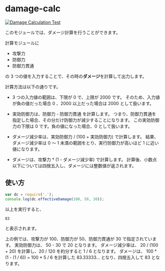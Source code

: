 # damage-calc

[![Damage Calculation Test](https://github.com/Enishiii/damage-calc-4005-gh-actions/actions/workflows/main.yml/badge.svg)](https://github.com/Enishiii/damage-calc-4005-gh-actions/actions/workflows/main.yml)

このモジュールでは、ダメージ計算を行うことができます。

計算モジュールに

- 攻撃力
- 防御力
- 防御力貫通

の 3 つの値を入力することで、その時の**ダメージ**を計算して出力します。

計算方法は以下の通りです。

- 3 つの入力値の範囲は、下限が 0 で、上限が 2000 です。
  そのため、入力値が負の値だった場合 0 、2000 以上だった場合は 2000 として扱います。

- 実効防御力は、防御力 - 防御力貫通 を計算します。
  つまり、防御力貫通を指定した場合、その分だけ防御力が減少することになります。
  この実効防御力の下限は 0 です。負の値になった場合、0 として扱います。

- ダメージ減少率は、実効防御力 / (100 + 実効防御力) で計算します。
  結果、ダメージ減少率は 0 ～ 1 未満の範囲をとり、実行防御力が高いほど 1 に近い値になります。

- ダメージは、攻撃力 * (1 - ダメージ減少率) で計算します。
  計算後、小数点以下については四捨五入し、ダメージには整数値が返されます。

## 使い方

```js
var dc = require('.');
console.log(dc.effectiveDamage(100, 50, 30));
```

以上を実行すると、

```
83
```

と表示されます。

上の例では、攻撃力が 100、防御力が 50、防御力貫通が 30 で指定されています。
実効防御力は、 50 - 30 で 20 となります。
ダメージ減少率は、 20 / (100 + 20) を計算し、20 / 120 を約分すると 1 / 6 となります。
ダメージは、 100 * (1 - (1 / 6)) = 100 * 5 / 6 を計算した 83.33333... となり、四捨五入して 83 となります。
